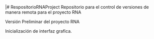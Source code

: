 |# RespositorioRNAProject
Repositorio para el control de versiones de manera remota para el proyecto RNA

Versión Preliminar del proyecto RNA

Inicialización de interfaz grafica. 
